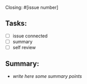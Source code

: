 Closing: #[issue number]

**Tasks**:
---
* [ ] issue connected
* [ ] summary
* [ ] self review

**Summary**:
---
* *write here some summary points*
